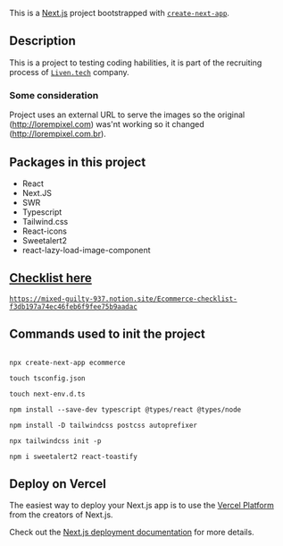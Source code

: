 This is a [Next.js](https://nextjs.org/) project bootstrapped with [`create-next-app`](https://github.com/vercel/next.js/tree/canary/packages/create-next-app).

## Description

This is a project to testing coding habilities, it is part of the recruiting process of [`Liven.tech`](https://liven.tech) company.

### Some consideration

Project uses an external URL to serve the images so the original (http://lorempixel.com) was'nt working so it changed (http://lorempixel.com.br).

## Packages in this project

* React
* Next.JS
* SWR
* Typescript
* Tailwind.css
* React-icons
* Sweetalert2
* react-lazy-load-image-component

## [Checklist here](https://mixed-guilty-937.notion.site/Ecommerce-checklist-f3db197a74ec46feb6f9fee75b9aadac)

[`https://mixed-guilty-937.notion.site/Ecommerce-checklist-f3db197a74ec46feb6f9fee75b9aadac`](https://mixed-guilty-937.notion.site/Ecommerce-checklist-f3db197a74ec46feb6f9fee75b9aadac)

## Commands used to init the project

```

npx create-next-app ecommerce

touch tsconfig.json

touch next-env.d.ts

npm install --save-dev typescript @types/react @types/node

npm install -D tailwindcss postcss autoprefixer

npx tailwindcss init -p

npm i sweetalert2 react-toastify

```

## Deploy on Vercel

The easiest way to deploy your Next.js app is to use the [Vercel Platform](https://vercel.com/new?utm_medium=default-template&filter=next.js&utm_source=create-next-app&utm_campaign=create-next-app-readme) from the creators of Next.js.

Check out the [Next.js deployment documentation](https://nextjs.org/docs/deployment) for more details.
